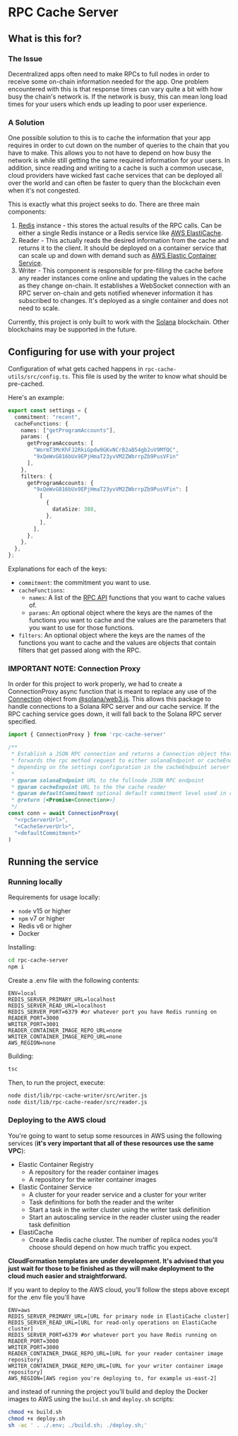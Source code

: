 # RPC Cache Server

## What is this for?

### The Issue

Decentralized apps often need to make RPCs to full nodes in order to receive some on-chain information needed for the app. One problem encountered with this is that response times can vary quite a bit with how busy the chain's network is. If the network is busy, this can mean long load times for your users which ends up leading to poor user experience.

### A Solution

One possible solution to this is to cache the information that your app requires in order to cut down on the number of queries to the chain that you have to make. This allows you to not have to depend on how busy the network is while still getting the same required information for your users. In addition, since reading and writing to a cache is such a common usecase, cloud providers have wicked fast cache services that can be deployed all over the world and can often be faster to query than the blockchain even when it's not congested.

This is exactly what this project seeks to do. There are three main components:

1. [Redis](https://redis.io/) instance - this stores the actual results of the RPC calls. Can be either a single Redis instance or a Redis service like [AWS ElastiCache](https://aws.amazon.com/elasticache/).
2. Reader - This actually reads the desired information from the cache and returns it to the client. It should be deployed on a container service that can scale up and down with demand such as [AWS Elastic Container Service](https://aws.amazon.com/ecs/).
3. Writer - This component is responsible for pre-filling the cache before any reader instances come online and updating the values in the cache as they change on-chain. It establishes a WebSocket connection with an RPC server on-chain and gets notified whenever information it has subscribed to changes. It's deployed as a single container and does not need to scale.

Currently, this project is only built to work with the [Solana](https://solana.com/) blockchain. Other blockchains may be supported in the future.

## Configuring for use with your project

Configuration of what gets cached happens in `rpc-cache-utils/src/config.ts`.
This file is used by the writer to know what should be pre-cached.

Here's an example:

```typescript
export const settings = {
  commitment: "recent",
  cacheFunctions: {
    names: ["getProgramAccounts"],
    params: {
      getProgramAccounts: [
        "WormT3McKhFJ2RkiGpdw9GKvNCrB2aB54gb2uV9MfQC",
        "9xQeWvG816bUx9EPjHmaT23yvVM2ZWbrrpZb9PusVFin"
      ],
    },
    filters: {
      getProgramAccounts: {
        "9xQeWvG816bUx9EPjHmaT23yvVM2ZWbrrpZb9PusVFin": [
          [
            {
              dataSize: 388,
            },
          ],
        ],
      },
    },
  },
};
```

Explanations for each of the keys:

- `commitment`: the commitment you want to use.
- `cacheFunctions`:
  - `names`: A list of the [RPC API](https://docs.solana.com/developing/clients/jsonrpc-api) functions that you want to cache values of.
  - `params`: An optional object where the keys are the names of the functions you want to cache and the values are the parameters that you want to use for those functions.
- `filters`: An optional object where the keys are the names of the functions you want to cache and the values are objects that contain filters that get passed along with the RPC.

### IMPORTANT NOTE: Connection Proxy

In order for this project to work properly, we had to create a ConnectionProxy async function that is meant to replace any use of the [Connection](https://solana-labs.github.io/solana-web3.js/classes/connection.html) object from [@solana/web3.js](https://github.com/solana-labs/solana-web3.js/). This allows this package to handle connections to a Solana RPC server and our cache service. If the RPC caching service goes down, it will fall back to the Solana RPC server specified.

```typescript
import { ConnectionProxy } from 'rpc-cache-server'

/**
 * Establish a JSON RPC connection and returns a Connection object that
 * forwards the rpc method request to either solanaEndpoint or cacheEndpoint
 * depending on the settings configuration in the cacheEndpoint server
 *
 * @param solanaEndpoint URL to the fullnode JSON RPC endpoint
 * @param cacheEnpoint URL to the the cache reader
 * @param defaultCommitment optional default commitment level used in case there is any error connecting to cacheEndpoint
 * @return {<Promise<Connection>>}
 */
const conn = await ConnectionProxy(
  "<rpcServerUrl>",
  "<CacheServerUrl>",
  "<defaultCommitment>"
)
```

## Running the service

### Running locally

Requirements for usage locally:

- `node` v15 or higher
- `npm` v7 or higher
- Redis v6 or higher
- Docker

Installing:

```bash
cd rpc-cache-server
npm i
```

Create a .env file with the following contents:

```
ENV=local
REDIS_SERVER_PRIMARY_URL=localhost
REDIS_SERVER_READ_URL=localhost
REDIS_SERVER_PORT=6379 #or whatever port you have Redis running on
READER_PORT=3000
WRITER_PORT=3001
READER_CONTAINER_IMAGE_REPO_URL=none
WRITER_CONTAINER_IMAGE_REPO_URL=none
AWS_REGION=none
```

Building:

```bash
tsc
```

Then, to run the project, execute:

```bash
node dist/lib/rpc-cache-writer/src/writer.js
node dist/lib/rpc-cache-reader/src/reader.js
```

### Deploying to the AWS cloud

You're going to want to setup some resources in AWS using the following services (**it's very important that all of these resources use the same VPC**):

- Elastic Container Registry
  - A repository for the reader container images
  - A repository for the writer container images
- Elastic Container Service
  - A cluster for your reader service and a cluster for your writer
  - Task definitions for both the reader and the writer
  - Start a task in the writer cluster using the writer task definition
  - Start an autoscaling service in the reader cluster using the reader task definition
- ElastiCache
  - Create a Redis cache cluster. The number of replica nodes you'll choose should depend on how much traffic you expect.

**CloudFormation templates are under development. It's advised that you just wait for those to be finished as they will make deployment to the cloud much easier and straightforward.**

If you want to deploy to the AWS cloud, you'll follow the steps above except for the .env file you'll have

```
ENV=aws
REDIS_SERVER_PRIMARY_URL=[URL for primary node in ElastiCache cluster]
REDIS_SERVER_READ_URL=[URL for read-only operations on ElastiCache cluster]
REDIS_SERVER_PORT=6379 #or whatever port you have Redis running on
READER_PORT=3000
WRITER_PORT=3000
READER_CONTAINER_IMAGE_REPO_URL=[URL for your reader container image repository]
WRITER_CONTAINER_IMAGE_REPO_URL=[URL for your writer container image repository]
AWS_REGION=[AWS region you're deploying to, for example us-east-2]
```

and instead of running the project you'll build and deploy the Docker images to AWS using the `build.sh` and `deploy.sh` scripts:

```bash
chmod +x build.sh
chmod +x deploy.sh
sh -ac ' . ./.env; ./build.sh; ./deploy.sh;'
```